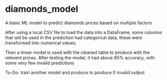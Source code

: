 # diamonds_model
A basic ML model to predict diamonds prices based on multiple factors

After using a local CSV file to load the data into a DataFrame, some columns that will be used in the prediction had categorical data, these were transformed into numerical values.

Then a linear model is used with the cleaned table to produce with the relevent prices.
After testing the model, it had above 85% accuracy, with some very few invalid predictions

To-Do: train another model and produce to produce 0 invalid output
